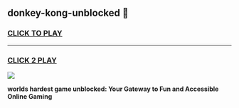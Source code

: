 
## donkey-kong-unblocked 👋
<h3>
<a href="https://premium.freeplayer.one?title=donkey-kong-unblocked&ref=14F">CLICK TO PLAY</a></h3>
<hr>

<h3>
<a href="https://premium.freeplayer.one?title=donkey-kong-unblocked&ref=14F">CLICK 2 PLAY</a>
  
</h3>

<a href="https://premium.freeplayer.one?title=donkey-kong-unblocked&ref=12F/"><img src="https://clearcache.store/games.png"></a>


**worlds hardest game unblocked: Your Gateway to Fun and Accessible Online Gaming**

